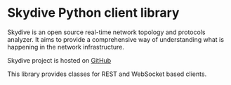 # Skydive Python client library

Skydive is an open source real-time network topology and protocols analyzer.
It aims to provide a comprehensive way of understanding what is happening in
the network infrastructure.

Skydive project is hosted on [GitHub](https://github.com/skydive-project/skydive)

This library provides classes for REST and WebSocket based clients.
